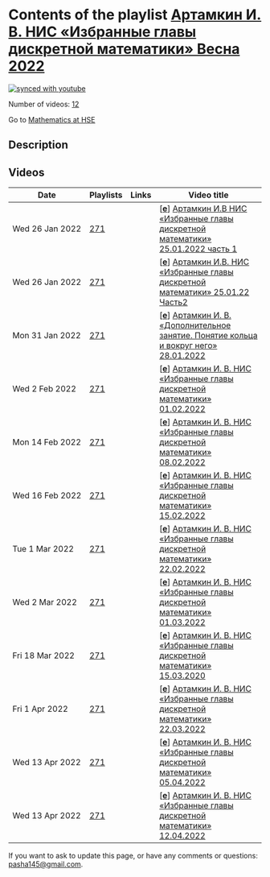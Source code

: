 # Contents of the playlist [Артамкин И. В. НИС «Избранные главы дискретной математики» Весна 2022](https://www.youtube.com/playlist?list=PLq3E5oubNNoB6GgMLmQjNWgC0veSTlm_H)

[![synced with youtube](https://img.shields.io/github/last-commit/mathphysschool/mathphysschool.github.io/autoupdate1?label=synced%20with%20youtube)](https://github.com/mathphysschool/mathphysschool.github.io/commits/autoupdate1)

Number of videos: [12](#videos)

Go to [Mathematics at HSE](../README.md)

## Description



## Videos

|Date|Playlists|Links|Video title|
|---|---|---|---|
| Wed&nbsp;26&nbsp;Jan&nbsp;2022 | [271](../playlists/271 "Артамкин И. В. НИС «Избранные главы дискретной математики» Весна 2022") |  | [[**e**](https://studio.youtube.com/video/jNhZYu3gdJg/edit "Edit")] [Артамкин И.В НИС «Избранные главы дискретной математики» 25.01.2022 часть 1](https://www.youtube.com/watch?v=jNhZYu3gdJg&list=PLq3E5oubNNoB6GgMLmQjNWgC0veSTlm_H) |
| Wed&nbsp;26&nbsp;Jan&nbsp;2022 | [271](../playlists/271 "Артамкин И. В. НИС «Избранные главы дискретной математики» Весна 2022") |  | [[**e**](https://studio.youtube.com/video/G7ip9zQbiM4/edit "Edit")] [Артамкин И.В. НИС «Избранные главы дискретной математики» 25.01.22 Часть2](https://www.youtube.com/watch?v=G7ip9zQbiM4&list=PLq3E5oubNNoB6GgMLmQjNWgC0veSTlm_H) |
| Mon&nbsp;31&nbsp;Jan&nbsp;2022 | [271](../playlists/271 "Артамкин И. В. НИС «Избранные главы дискретной математики» Весна 2022") |  | [[**e**](https://studio.youtube.com/video/rd9PO6SE9S0/edit "Edit")] [Артамкин И. В. «Дополнительное занятие. Понятие кольца и вокруг него» 28.01.2022](https://www.youtube.com/watch?v=rd9PO6SE9S0&list=PLq3E5oubNNoB6GgMLmQjNWgC0veSTlm_H) |
| Wed&nbsp;2&nbsp;Feb&nbsp;2022 | [271](../playlists/271 "Артамкин И. В. НИС «Избранные главы дискретной математики» Весна 2022") |  | [[**e**](https://studio.youtube.com/video/VImrUg26xXo/edit "Edit")] [Артамкин И. В. НИС «Избранные главы дискретной математики» 01.02.2022](https://www.youtube.com/watch?v=VImrUg26xXo&list=PLq3E5oubNNoB6GgMLmQjNWgC0veSTlm_H) |
| Mon&nbsp;14&nbsp;Feb&nbsp;2022 | [271](../playlists/271 "Артамкин И. В. НИС «Избранные главы дискретной математики» Весна 2022") |  | [[**e**](https://studio.youtube.com/video/_FFbMN-RGk8/edit "Edit")] [Артамкин И. В. НИС «Избранные главы дискретной математики» 08.02.2022](https://www.youtube.com/watch?v=_FFbMN-RGk8&list=PLq3E5oubNNoB6GgMLmQjNWgC0veSTlm_H) |
| Wed&nbsp;16&nbsp;Feb&nbsp;2022 | [271](../playlists/271 "Артамкин И. В. НИС «Избранные главы дискретной математики» Весна 2022") |  | [[**e**](https://studio.youtube.com/video/U0V8IN_oFCM/edit "Edit")] [Артамкин И. В. НИС «Избранные главы дискретной математики» 15.02.2022](https://www.youtube.com/watch?v=U0V8IN_oFCM&list=PLq3E5oubNNoB6GgMLmQjNWgC0veSTlm_H) |
| Tue&nbsp;1&nbsp;Mar&nbsp;2022 | [271](../playlists/271 "Артамкин И. В. НИС «Избранные главы дискретной математики» Весна 2022") |  | [[**e**](https://studio.youtube.com/video/W_8ran3sS8c/edit "Edit")] [Артамкин И. В. НИС «Избранные главы дискретной математики» 22.02.2022](https://www.youtube.com/watch?v=W_8ran3sS8c&list=PLq3E5oubNNoB6GgMLmQjNWgC0veSTlm_H) |
| Wed&nbsp;2&nbsp;Mar&nbsp;2022 | [271](../playlists/271 "Артамкин И. В. НИС «Избранные главы дискретной математики» Весна 2022") |  | [[**e**](https://studio.youtube.com/video/8K-0UklqbYo/edit "Edit")] [Артамкин И. В. НИС «Избранные главы дискретной математики» 01.03.2022](https://www.youtube.com/watch?v=8K-0UklqbYo&list=PLq3E5oubNNoB6GgMLmQjNWgC0veSTlm_H) |
| Fri&nbsp;18&nbsp;Mar&nbsp;2022 | [271](../playlists/271 "Артамкин И. В. НИС «Избранные главы дискретной математики» Весна 2022") |  | [[**e**](https://studio.youtube.com/video/QvLX9_2TOso/edit "Edit")] [Артамкин И. В. НИС «Избранные главы дискретной математики» 15.03.2020](https://www.youtube.com/watch?v=QvLX9_2TOso&list=PLq3E5oubNNoB6GgMLmQjNWgC0veSTlm_H) |
| Fri&nbsp;1&nbsp;Apr&nbsp;2022 | [271](../playlists/271 "Артамкин И. В. НИС «Избранные главы дискретной математики» Весна 2022") |  | [[**e**](https://studio.youtube.com/video/xshHPSh-m04/edit "Edit")] [Артамкин И. В. НИС «Избранные главы дискретной математики» 22.03.2022](https://www.youtube.com/watch?v=xshHPSh-m04&list=PLq3E5oubNNoB6GgMLmQjNWgC0veSTlm_H) |
| Wed&nbsp;13&nbsp;Apr&nbsp;2022 | [271](../playlists/271 "Артамкин И. В. НИС «Избранные главы дискретной математики» Весна 2022") |  | [[**e**](https://studio.youtube.com/video/9uS_BPmj5cc/edit "Edit")] [Артамкин И. В. НИС «Избранные главы дискретной математики»  05.04.2022](https://www.youtube.com/watch?v=9uS_BPmj5cc&list=PLq3E5oubNNoB6GgMLmQjNWgC0veSTlm_H) |
| Wed&nbsp;13&nbsp;Apr&nbsp;2022 | [271](../playlists/271 "Артамкин И. В. НИС «Избранные главы дискретной математики» Весна 2022") |  | [[**e**](https://studio.youtube.com/video/IJHJp5vKDuc/edit "Edit")] [Артамкин И. В. НИС «Избранные главы дискретной математики»  12.04.2022](https://www.youtube.com/watch?v=IJHJp5vKDuc&list=PLq3E5oubNNoB6GgMLmQjNWgC0veSTlm_H) |


 If you want to ask to update this page, or have any comments or questions: <pasha145@gmail.com>.